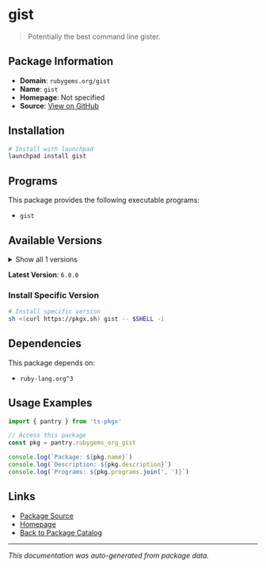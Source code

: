 # gist

> Potentially the best command line gister.

## Package Information

- **Domain**: `rubygems.org/gist`
- **Name**: `gist`
- **Homepage**: Not specified
- **Source**: [View on GitHub](https://github.com/pkgxdev/pantry/tree/main/projects/rubygems.org/gist/package.yml)

## Installation

```bash
# Install with launchpad
launchpad install gist
```

## Programs

This package provides the following executable programs:

- `gist`

## Available Versions

<details>
<summary>Show all 1 versions</summary>

- `6.0.0`

</details>

**Latest Version**: `6.0.0`

### Install Specific Version

```bash
# Install specific version
sh <(curl https://pkgx.sh) gist -- $SHELL -i
```

## Dependencies

This package depends on:

- `ruby-lang.org^3`

## Usage Examples

```typescript
import { pantry } from 'ts-pkgx'

// Access this package
const pkg = pantry.rubygems_org_gist

console.log(`Package: ${pkg.name}`)
console.log(`Description: ${pkg.description}`)
console.log(`Programs: ${pkg.programs.join(', ')}`)
```

## Links

- [Package Source](https://github.com/pkgxdev/pantry/tree/main/projects/rubygems.org/gist/package.yml)
- [Homepage](#)
- [Back to Package Catalog](../package-catalog.md)

---

*This documentation was auto-generated from package data.*
